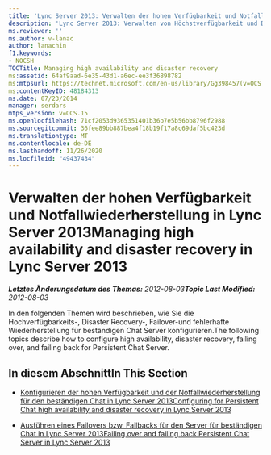 ```yaml
---
title: 'Lync Server 2013: Verwalten der hohen Verfügbarkeit und Notfallwiederherstellung'
description: 'Lync Server 2013: Verwalten von Höchstverfügbarkeit und Disaster Recovery.'
ms.reviewer: ''
ms.author: v-lanac
author: lanachin
f1.keywords:
- NOCSH
TOCTitle: Managing high availability and disaster recovery
ms:assetid: 64af9aad-6e35-43d1-a6ec-ee3f36898782
ms:mtpsurl: https://technet.microsoft.com/en-us/library/Gg398457(v=OCS.15)
ms:contentKeyID: 48184313
ms.date: 07/23/2014
manager: serdars
mtps_version: v=OCS.15
ms.openlocfilehash: 71cf2053d9365351401b36b7e5b56bb8796f2988
ms.sourcegitcommit: 36fee89bb887bea4f18b19f17a8c69daf5bc423d
ms.translationtype: MT
ms.contentlocale: de-DE
ms.lasthandoff: 11/26/2020
ms.locfileid: "49437434"
---
```

# <a name="managing-high-availability-and-disaster-recovery-in-lync-server-2013"></a><span data-ttu-id="da9fa-103">Verwalten der hohen Verfügbarkeit und Notfallwiederherstellung in Lync Server 2013</span><span class="sxs-lookup"><span data-stu-id="da9fa-103">Managing high availability and disaster recovery in Lync Server 2013</span></span>

<div data-xmlns="http://www.w3.org/1999/xhtml">

<div class="topic" data-xmlns="http://www.w3.org/1999/xhtml" data-msxsl="urn:schemas-microsoft-com:xslt" data-cs="https://msdn.microsoft.com/">

<div data-asp="https://msdn2.microsoft.com/asp">



</div>

<div id="mainSection">

<div id="mainBody"><span data-ttu-id="da9fa-104">

<span> </span></span><span class="sxs-lookup"><span data-stu-id="da9fa-104">

<span> </span></span></span>

<span data-ttu-id="da9fa-105">_**Letztes Änderungsdatum des Themas:** 2012-08-03_</span><span class="sxs-lookup"><span data-stu-id="da9fa-105">_**Topic Last Modified:** 2012-08-03_</span></span>

<span data-ttu-id="da9fa-106">In den folgenden Themen wird beschrieben, wie Sie die Hochverfügbarkeits-, Disaster Recovery-, Failover-und fehlerhafte Wiederherstellung für beständigen Chat Server konfigurieren.</span><span class="sxs-lookup"><span data-stu-id="da9fa-106">The following topics describe how to configure high availability, disaster recovery, failing over, and failing back for Persistent Chat Server.</span></span>

<div>

## <a name="in-this-section"></a><span data-ttu-id="da9fa-107">In diesem Abschnitt</span><span class="sxs-lookup"><span data-stu-id="da9fa-107">In This Section</span></span>

  - [<span data-ttu-id="da9fa-108">Konfigurieren der hohen Verfügbarkeit und der Notfallwiederherstellung für den beständigen Chat in Lync Server 2013</span><span class="sxs-lookup"><span data-stu-id="da9fa-108">Configuring for Persistent Chat high availability and disaster recovery in Lync Server 2013</span></span>](lync-server-2013-configuring-for-persistent-chat-high-availability-and-disaster-recovery.md)

  - [<span data-ttu-id="da9fa-109">Ausführen eines Failovers bzw. Failbacks für den Server für beständigen Chat in Lync Server 2013</span><span class="sxs-lookup"><span data-stu-id="da9fa-109">Failing over and failing back Persistent Chat Server in Lync Server 2013</span></span>](lync-server-2013-failing-over-and-failing-back-persistent-chat-server.md)

<span data-ttu-id="da9fa-110"></div>

</div>

<span> </span>

</div>

</div>

</span><span class="sxs-lookup"><span data-stu-id="da9fa-110"></div>

</div>

<span> </span>

</div>

</div>

</span></span></div>

